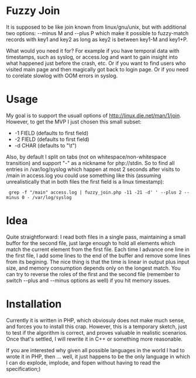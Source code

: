 Fuzzy Join
==========
It is supposed to be like join known from linux/gnu/unix, but with additional two options: 
--minus M and --plus P which make it possible to fuzzy-match records with key1 and key2 as long as key2 is between key1-M and key1+P.

What would you need it for?
For example if you have temporal data with timestamps, such as syslog, or access.log and want
to gain insight into what happened just before the crash, etc.
Or if you want to find users who visited main page and then magically got back to login page.
Or if you need to corelate slowlog with OOM errors in syslog.

Usage
=====
My goal is to support the usuall options of http://linux.die.net/man/1/join.
However, to get the MVP I just chosen this small subset:

 * -1 FIELD  (defaults to first field)
 * -2 FIELD  (defaults to first field)
 * -d CHAR (defaults to "\t")

Also, by default I split on tabs (not on whitespace/non-whitespace transition) and support "-" as a nickname for php://stdin.
So to find all entries in /var/log/syslog which happen at most 2 seconds after visits to /main in access.log you could use something like this
(assuming unrealistically that in both files the first field is a linux timestamp):

     grep -f "/main" access.log | fuzzy_join.php -11 -21 -d' ' --plus 2 --minus 0 - /var/log/syslog


Idea
====
Quite straightforward: I read both files in a single pass, maintaining a small buffor for the second file, 
just large enough to hold all elements which match the current element from the first file.
Each time I advance one line in the first file, I add some lines to the end of the buffer and remove some lines from its begining.
The nice thing is that the time is linear in output plus input size, and memory consumption depends only on the
longest match.
You can try to reverse the roles of the first and the second file (remember to switch --plus and --minus options as well) 
if you hit memory issues.

Installation
============
Currently it is written in PHP, which obviosuly does not make much sense, and forces you to install this crap.
However, this is a temporary sketch, just to test if the algorithm is correct, and proves valuable in realistic scenarios.
Once that's settled, I will rewrite it in C++ or something more reasonable.

If you are interested why given all possible languages in the world I had to wrote it in PHP, then ... 
well, it just happens to be the only language in which I can do explode, implode, and fopen without having to read the specification;)
